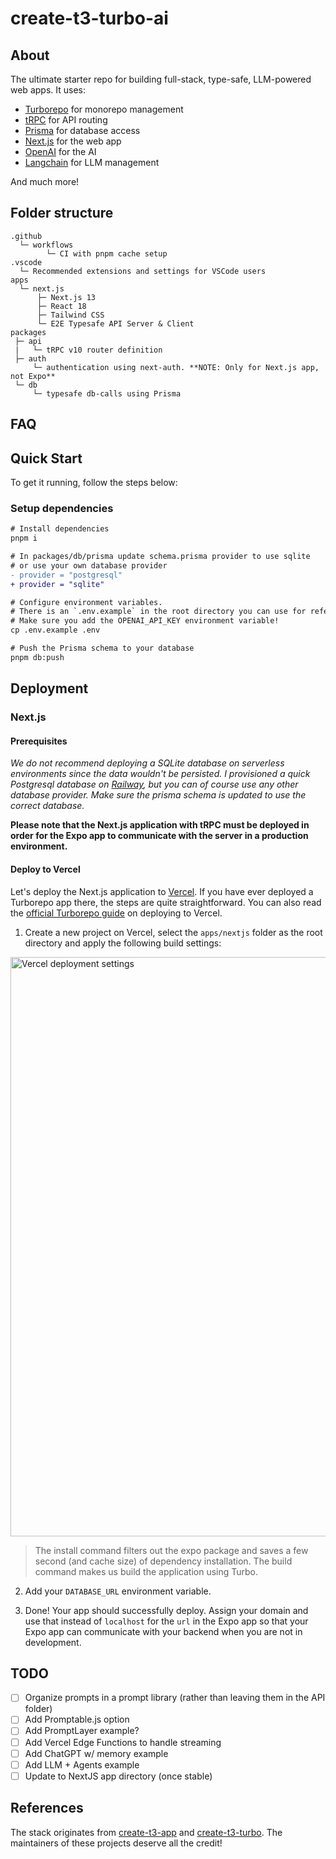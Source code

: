 # create-t3-turbo-ai

## About

The ultimate starter repo for building full-stack, type-safe, LLM-powered web apps. It uses:
- [Turborepo](https://turborepo.com/) for monorepo management
- [tRPC](https://trpc.io/) for API routing
- [Prisma](https://www.prisma.io/) for database access
- [Next.js](https://nextjs.org/) for the web app
- [OpenAI](https://openai.com/) for the AI
- [Langchain](https://hwchase17.github.io/langchainjs/docs/overview) for LLM management

And much more!

## Folder structure

```
.github
  └─ workflows
        └─ CI with pnpm cache setup
.vscode
  └─ Recommended extensions and settings for VSCode users
apps
  └─ next.js
      ├─ Next.js 13
      ├─ React 18
      ├─ Tailwind CSS
      └─ E2E Typesafe API Server & Client
packages
 ├─ api
 |   └─ tRPC v10 router definition
 ├─ auth
     └─ authentication using next-auth. **NOTE: Only for Next.js app, not Expo**
 └─ db
     └─ typesafe db-calls using Prisma
```

## FAQ


## Quick Start

To get it running, follow the steps below:

### Setup dependencies

```diff
# Install dependencies
pnpm i

# In packages/db/prisma update schema.prisma provider to use sqlite
# or use your own database provider
- provider = "postgresql"
+ provider = "sqlite"

# Configure environment variables.
# There is an `.env.example` in the root directory you can use for reference
# Make sure you add the OPENAI_API_KEY environment variable!
cp .env.example .env

# Push the Prisma schema to your database
pnpm db:push
```

## Deployment

### Next.js

#### Prerequisites

_We do not recommend deploying a SQLite database on serverless environments since the data wouldn't be persisted. I provisioned a quick Postgresql database on [Railway](https://railway.app), but you can of course use any other database provider. Make sure the prisma schema is updated to use the correct database._

**Please note that the Next.js application with tRPC must be deployed in order for the Expo app to communicate with the server in a production environment.**

#### Deploy to Vercel

Let's deploy the Next.js application to [Vercel](https://vercel.com/). If you have ever deployed a Turborepo app there, the steps are quite straightforward. You can also read the [official Turborepo guide](https://vercel.com/docs/concepts/monorepos/turborepo) on deploying to Vercel.

1. Create a new project on Vercel, select the `apps/nextjs` folder as the root directory and apply the following build settings:

<img width="927" alt="Vercel deployment settings" src="https://user-images.githubusercontent.com/11340449/201974887-b6403a32-5570-4ce6-b146-c486c0dbd244.png">

> The install command filters out the expo package and saves a few second (and cache size) of dependency installation. The build command makes us build the application using Turbo.

2. Add your `DATABASE_URL` environment variable.

3. Done! Your app should successfully deploy. Assign your domain and use that instead of `localhost` for the `url` in the Expo app so that your Expo app can communicate with your backend when you are not in development.

## TODO

- [ ] Organize prompts in a prompt library (rather than leaving them in the API folder)
- [ ] Add Promptable.js option
- [ ] Add PromptLayer example?
- [ ] Add Vercel Edge Functions to handle streaming
- [ ] Add ChatGPT w/ memory example
- [ ] Add LLM + Agents example
- [ ] Update to NextJS app directory (once stable)

## References

The stack originates from [create-t3-app](https://github.com/t3-oss/create-t3-app) and [create-t3-turbo](https://github.com/t3-oss/create-t3-turbo). The maintainers of these projects deserve all the credit!
